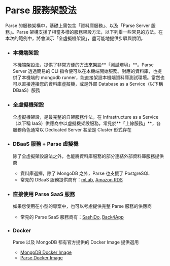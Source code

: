 # Parse 服務架設法

Parse 的服務架構中，基礎上需包含「資料庫服務」、以及「Parse Server 服務」。Parse 架構支援了相當多樣的服務架設方法，以下列舉一些常見的方法。在本次的範例中，將會演示「全虛擬機架設」，盡可能地提供步驟與說明。

* ### 本機端架設
  本機端架設法，提供了非常方便的方法來架設**「測試環境」**。Parse Server 透過簡易的 CLI 指令便可以在本機端開始服務。對應的資料庫，也提供了本機端的 mongodb runner，能直接架設本機端資料庫測試環境。當然也可以直接連接您的資料庫虛擬機，或是外部 Database as a Service（以下稱 DBaaS）服務
  
* ### 全虛擬機架設
  全虛擬機架設，是最完整的自架服務作法，在 Infrastructure as a Service（以下稱 IaaS）供應商中以虛擬機架設服務，常見於**「上線服務」**，各服務角色通常以 Dedicated Server 甚至是 Cluster 形式存在
  
* ### DBaaS 服務 + Parse 虛擬機
  除了全虛擬架設設法之外，也能將資料庫服務的部分連結外部資料庫服務提供商
  * 資料庫選擇，除了 MongoDB 之外，Parse 也支援了 PostgreSQL
  * 常見的 DBaaS 服務提供商有：[mLab](https://mlab.com/), [Amazon RDS](https://aws.amazon.com/tw/rds/postgresql/)
  
* ### 直接使用 Parse SaaS 服務
  如果您使用在小型的專案中，也可以考慮提供完整 Parse 服務的供應商
  * 常見的 Parse SaaS 服務商有：[SashiDo](https://www.sashido.io/), [Back4App](https://www.back4app.com/)
  
* ### Docker
  Parse 以及 MongoDB 都有官方提供的 Docker Image 提供選用
  * [MongoDB Docker Image](https://github.com/docker-library/mongo)
  * [Parse Docker Image](https://hub.docker.com/r/parseplatform/parse-server/) 